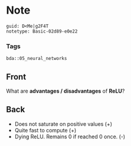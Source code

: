 # Note
```
guid: D<Me|g2F4T
notetype: Basic-02d89-e0e22
```

### Tags
```
bda::05_neural_networks
```

## Front
What are <b>advantages / disadvantages</b> of <b>ReLU</b>?

## Back
<ul>
  <li>Does not saturate on positive values (+)
  <li>Quite fast to compute (+)
  <li>Dying ReLU. Remains 0 if reached 0 once. (-)
</ul>
